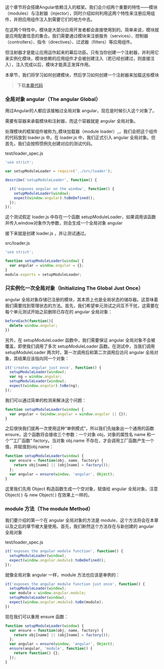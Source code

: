 这个章节将会搭建Angular依赖注入的框架。我们会介绍两个重要的特性——模块（modules）与注射器（injector），同时介绍如何利用这两个特性来注册应用组件，并把应用组件注入到需要它们的地方中去。

在这两个特性中，模块是大部分应用开发者都会直接使用到的。简单来说，模块就是应用配置信息的集合。我们需要通过模块来注册服务（services）、控制器（controllers）、指令（directives）、过滤器（filters）等应用组件。

但注射器才是能让应用运作起来的幕后功臣。只有当你创建一个注射器，并利用它来实例化模块，模块依赖的应用组件才会被创建注入（若已经创建过，则直接注入），注入完成以后，模块才能真正发挥作用。

本章节，我们将学习如何创建模块，然后学习如何创建一个注射器来加载这些模块

> 下载[本章代码](https://github.com/teropa/build-your-own-angularjs/releases/tag/chapter10-expressions-and-watches)

### 全局对象 angular（The angular Global）

用过Angular的人都应该接触过全局对象 angular，现在是时候引入这个对象了。

需要有容器来承载模块和注射器，而这个容器就是 angular 全局对象。

处理模块的框架组件被称为_模块加载器（module loader）_，我们会把这个组件的代码放到 loader.js 中。在 loader.js 中，我们正式引入 angular 全局对象。但首先，我们会按照惯例先创建对应的测试代码。

test/loader\_spec.js

```js
'use strict';

var setupModuleLoader = require('../src/loader');

describe('setupModuleLoader', function() {

  it('exposes angular on the window', function() {
    setupModuleLoader(window);
    expect(window.angular).toBeDefined();
  });
});
```

这个测试假定 loader.js 中存在一个函数 setupModuleLoader，如果调用该函数并传入window对象作为参数，则会生成一个全局对象 angular

接下来就是创建 loader.js ，并让测试通过。

src/loader.js

```js
'use strict';

function setupModuleLoader(window) {
  var angular = window.angular = {};
}
module.exports = setupModuleLoader;
```

### 只实例化一次全局对象（Initializing The Global Just Once）

angular 全局对象存储已注册的模块，其本质上也是全局状态的储存器。这意味着我们需要找到管理状态的方法。首先，我们希望单元测试之间互不干扰，这需要在每个单元测试开始之前删除已存在的 angular 全局对象：

```js
beforeEach(function(){
  delete window.angular;
})
```

另外，在 setupModuleLoader 函数中，我们需要保证 angular 全局对象不会被覆盖，即使我们调用了多次 setupModuleLoader 函数。在测试中，当我们调用 setupModuleLoader 两次时，第一次调用后和第二次调用后访问 angular 全局对象，其结果应该指向同一个对象：

```js
it('creates angular just once', function() {
  setupModuleLoader(window);
  var ng = window.angular;
  setupModuleLoader(window);
  expect(window.angular).toBe(ng);
});
```

我们可以通过简单的检测来解决这个问题：

```js
function setupModuleLoader(window) {
  var angular = (window.angular = window.angular || {});
}
```

之后很快我们就再一次使用这种“单例模式”，所以我们先抽象出一个通用的函数 ensure，这个函数将会接收三个参数：一个对象 obj，对象的属性名 name 和一个“”工厂函数“ factory。当对象 obj.name 不存在，才会调用工厂函数产生一个值，并赋值到obj.name：

```js
function setupModuleLoader(window) {
  var ensure = function(obj, name, factory) {
    return obj[name] || (obj[name] = factory());
  };
  var angular = ensure(window, 'angular', Object);
}
```

这里我们先用 Object 构造函数生成一个空对象，赋值给 angular 全局对象。注意Object\( \) 与 new Object\( \) 在效果上一样的。

### module 方法（The module Method）

我们要介绍的第一个在 angular 全局对象的方法是 module，这个方法将会在本章以及之后的章节被大量使用。首先，我们断然这个方法存在与新创建的 angular 全局对象

test/loader\_spec.js

```js
it('exposes the angular module function', function() {
  setupModuleLoader(window);
  expect(window.angular.module).toBeDefined();
});
```

就像全局对象 angular 一样，module 方法也应该是单例的：

```js
it('exposes the angular module function just once', function() {
  setupModuleLoader(window);
  var module = window.angular.module;
  setupModuleLoader(window);
  expect(window.angular.module).toBe(module);
})
```

现在我们可以重用 ensure 函数：

```js
function setupModuleLoader(window) {
  var ensure = function(obj, name, factory) {
    return obj[name] || (obj[name] = factory());
  };
  var angular = ensure(window, 'angular', Object);
  ensure(angular, 'module', function() {
    return function() {};
  });
}
```



